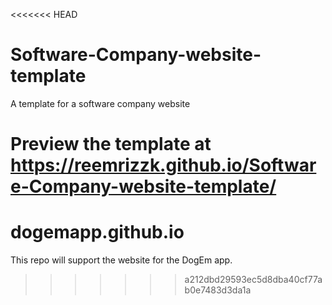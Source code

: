 <<<<<<< HEAD
# Software-Company-website-template
A template for a software company website

Preview the template at https://reemrizzk.github.io/Software-Company-website-template/
=======
# dogemapp.github.io
This repo will support the website for the DogEm app. 
>>>>>>> a212dbd29593ec5d8dba40cf77ab0e7483d3da1a
